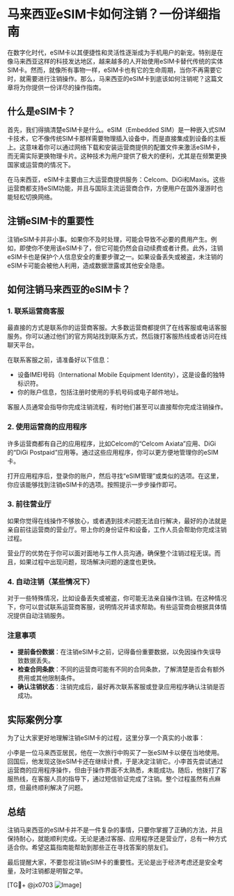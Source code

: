 # 马来西亚eSIM卡如何注销？一份详细指南

在数字化时代，eSIM卡以其便捷性和灵活性逐渐成为手机用户的新宠。特别是在像马来西亚这样的科技发达地区，越来越多的人开始使用eSIM卡替代传统的实体SIM卡。然而，就像所有事物一样，eSIM卡也有它的生命周期，当你不再需要它时，就需要进行注销操作。那么，马来西亚的eSIM卡到底该如何注销呢？这篇文章将为你提供一份详尽的操作指南。

## 什么是eSIM卡？

首先，我们得搞清楚eSIM卡是什么。eSIM（Embedded SIM）是一种嵌入式SIM卡技术，它不像传统SIM卡那样需要物理插入设备中，而是直接集成到设备的主板上。这意味着你可以通过网络下载和安装运营商提供的配置文件来激活eSIM卡，而无需实际更换物理卡片。这种技术为用户提供了极大的便利，尤其是在频繁更换国家或运营商的情况下。

在马来西亚，eSIM卡主要由三大运营商提供服务：Celcom、DiGi和Maxis。这些运营商都支持eSIM功能，并且与国际主流运营商合作，方便用户在国外漫游时也能轻松切换网络。

## 注销eSIM卡的重要性

注销eSIM卡并非小事。如果你不及时处理，可能会导致不必要的费用产生。例如，即使你不使用该eSIM卡了，但它可能仍然会自动续费或者计费。此外，注销eSIM卡也是保护个人信息安全的重要步骤之一。如果设备丢失或被盗，未注销的eSIM卡可能会被他人利用，造成数据泄露或其他安全隐患。

## 如何注销马来西亚的eSIM卡？

### 1. 联系运营商客服

最直接的方式是联系你的运营商客服。大多数运营商都提供了在线客服或电话客服服务。你可以通过他们的官方网站找到联系方式，然后拨打客服热线或者访问在线聊天平台。

在联系客服之前，请准备好以下信息：
- 设备IMEI号码（International Mobile Equipment Identity），这是设备的独特标识符。
- 你的账户信息，包括注册时使用的手机号码或电子邮件地址。

客服人员通常会指导你完成注销流程，有时他们甚至可以直接帮你完成注销操作。

### 2. 使用运营商的应用程序

许多运营商都有自己的应用程序，比如Celcom的“Celcom Axiata”应用、DiGi的“DiGi Postpaid”应用等。通过这些应用程序，你可以更方便地管理你的eSIM卡。

打开应用程序后，登录你的账户，然后寻找“eSIM管理”或类似的选项。在这里，你应该能够找到注销eSIM卡的选项。按照提示一步步操作即可。

### 3. 前往营业厅

如果你觉得在线操作不够放心，或者遇到技术问题无法自行解决，最好的办法就是亲自前往运营商的营业厅。带上你的身份证件和设备，工作人员会帮助你完成注销过程。

营业厅的优势在于你可以面对面地与工作人员沟通，确保整个注销过程无误。而且，如果过程中出现问题，现场解决问题的速度也更快。

### 4. 自动注销（某些情况下）

对于一些特殊情况，比如设备丢失或被盗，你可能无法亲自操作注销。在这种情况下，你可以尝试联系运营商客服，说明情况并请求帮助。有些运营商会根据具体情况提供自动注销服务。

### 注意事项

- **提前备份数据**：在注销eSIM卡之前，记得备份重要数据，以免因操作失误导致数据丢失。
- **检查合同条款**：不同的运营商可能有不同的合同条款，了解清楚是否会有额外费用或其他限制条件。
- **确认注销状态**：注销完成后，最好再次联系客服或登录应用程序确认注销是否成功。

## 实际案例分享

为了让大家更好地理解注销eSIM卡的过程，这里分享一个真实的小故事：

小李是一位马来西亚居民，他在一次旅行中购买了一张eSIM卡以便在当地使用。回国后，他发现这张eSIM卡还在继续计费，于是决定注销它。小李首先尝试通过运营商的应用程序操作，但由于操作界面不太熟悉，未能成功。随后，他拨打了客服热线，在客服人员的指导下，通过短信验证完成了注销。整个过程虽然有点麻烦，但最终顺利解决了问题。

## 总结

注销马来西亚的eSIM卡并不是一件复杂的事情，只要你掌握了正确的方法，并且保持耐心，就能顺利完成。无论是通过客服、应用程序还是营业厅，总有一种方式适合你。希望这篇指南能帮助到那些正在寻找答案的朋友们。

最后提醒大家，不要忽视注销eSIM卡的重要性。无论是出于经济考虑还是安全考量，及时注销都是明智之举。

[TG💪+ @jx0703 ![Image](https://github.com/user-attachments/assets/dbca1d08-cadb-493c-b0ec-ad6f7a83f270)]